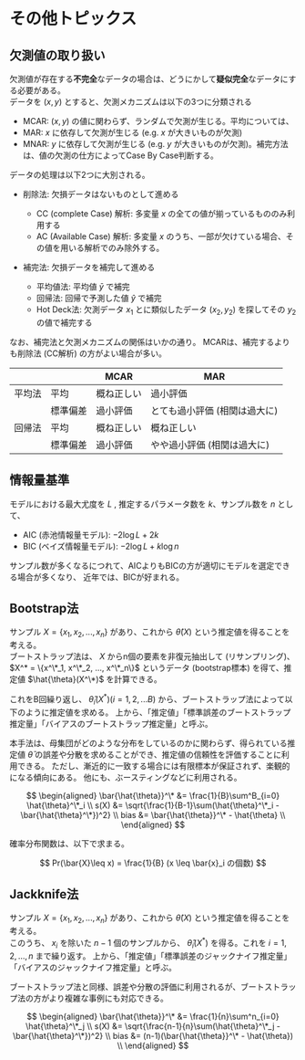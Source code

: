 # その他トピックス

## 欠測値の取り扱い
欠測値が存在する**不完全**なデータの場合は、どうにかして**疑似完全**なデータにする必要がある。  
データを $(x,y)$ とすると、欠測メカニズムは以下の3つに分類される
- MCAR: $(x,y)$ の値に関わらず、ランダムで欠測が生じる。平均については、
- MAR: $x$ に依存して欠測が生じる (e.g. $x$ が大きいものが欠測)
- MNAR: $y$ に依存して欠測が生じる (e.g. $y$ が大きいものが欠測)。補完方法は、値の欠測の仕方によってCase By Case判断する。

データの処理は以下2つに大別される。
- 削除法: 欠損データはないものとして進める
   - CC (complete Case) 解析: 多変量 $x$ の全ての値が揃っているもののみ利用する
   - AC (Available Case) 解析: 多変量 $x$ のうち、一部が欠けている場合、その値を用いる解析でのみ除外する。

- 補完法: 欠損データを補完して進める
   - 平均値法: 平均値 $\bar{y}$ で補完
   - 回帰法: 回帰で予測した値 $\hat{y}$ で補完
   - Hot Deck法: 欠測データ $x_1$ とに類似したデータ $(x_2, y_2)$ を探してその $y_2$ の値で補完する

なお、補完法と欠測メカニズムの関係はいかの通り。
MCARは、補完するよりも削除法 (CC解析) の方がよい場合が多い。

|||MCAR|MAR|
|---|---|---|---|
|平均法|平均|概ね正しい|過小評価|
|  |標準偏差|過小評価|とても過小評価 (相関は過大に)|
|回帰法|平均|概ね正しい|概ね正しい|
|  |標準偏差|過小評価|やや過小評価 (相関は過大に)|

## 情報量基準
モデルにおける最大尤度を $L$ , 推定するパラメータ数を $k$、サンプル数を $n$ として、
- AIC (赤池情報量モデル): $-2\log L+2k$
- BIC (ベイズ情報量モデル): $-2\log L+k\log n$

サンプル数が多くなるにつれて、AICよりもBICの方が適切にモデルを選定できる場合が多くなり、
近年では、BICが好まれる。

## Bootstrap法
サンプル $X = \{x_1, x_2, ..., x_n\}$ があり、これから 
$\hat{\theta}(X)$ という推定値を得ることを考える。  
ブートストラップ法は、 $X$ からn個の要素を非復元抽出して (リサンプリング)、 $X^* = \{x^\*_1, x^\*_2, ..., x^\*_n\}$ というデータ (bootstrap標本) を得て、推定値 $\hat{\theta}(X^\*)$ を計算できる。

これをB回繰り返し、 $\hat{\theta}_i(X^*) (i=1,2,...B)$ から、ブートストラップ法によって以下のように推定値を求める。
上から、「推定値」「標準誤差のブートストラップ推定量」「バイアスのブートストラップ推定量」と呼ぶ。

本手法は、母集団がどのような分布をしているのかに関わらず、得られている推定値 $\bar{\theta}$ の誤差や分散を求めることができ、推定値の信頼性を評価することに利用できる。 
ただし、漸近的に一致する場合には有限標本が保証されず、楽観的になる傾向にある。
他にも、ぶースティングなどに利用される。


$$
\begin{aligned}
\bar{\hat{\theta}}^\* &= \frac{1}{B}\sum^B_{i=0} \hat{\theta}^\*_i \\
s(X) &= \sqrt{\frac{1}{B-1}\sum(\hat{\theta}^\*_i -\bar{\hat{\theta}^\*})^2} \\
 bias &= \bar{\hat{\theta}}^\* - \hat{\theta} \\
\end{aligned}
$$

確率分布関数は、以下で求まる。

$$
Pr(\bar{X}\leq x) = \frac{1}{B} (x \leq \bar{x}_i の個数) 
$$


## Jackknife法
サンプル $X = \{x_1, x_2, ..., x_n\}$ があり、これから 
$\hat{\theta}(X)$ という推定値を得ることを考える。  
このうち、 $x_i$ を除いた $n-1$ 個のサンプルから、 $\hat{\theta}_i(X^*)$ を得る。これを $i=1,2,...,n$ まで繰り返す。
上から、「推定値」「標準誤差のジャックナイフ推定量」「バイアスのジャックナイフ推定量」と呼ぶ。

ブートストラップ法と同様、誤差や分散の評価に利用されるが、ブートストラップ法の方がより複雑な事例にも対応できる。

$$
\begin{aligned}
\bar{\hat{\theta}}^\* &= \frac{1}{n}\sum^n_{i=0} \hat{\theta}^\*_j \\
s(X) &= \sqrt{\frac{n-1}{n}\sum(\hat{\theta}^\*_j -\bar{\hat{\theta}^\*})^2} \\
bias &= (n-1)(\bar{\hat{\theta}}^\* - \hat{\theta}) \\
\end{aligned}
$$

